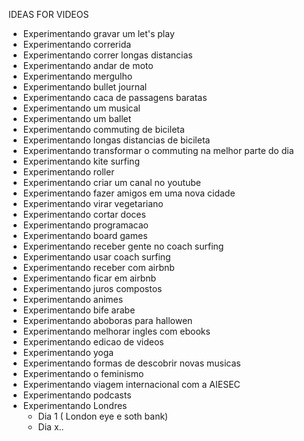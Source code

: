 IDEAS FOR VIDEOS
- Experimentando gravar um let's play
- Experimentando correrida
- Experimentando correr longas distancias
- Experimentando andar de moto
- Experimentando mergulho
- Experimentando bullet journal
- Experimentando caca de passagens baratas
- Experimentando um musical
- Experimentando um ballet
- Experimentando commuting de bicileta
- Experimentando longas distancias de bicileta
- Experimentando transformar o commuting na melhor parte do dia
- Experimentando kite surfing
- Experimentando roller
- Experimentando criar um canal no youtube
- Experimentando fazer amigos em uma nova cidade
- Experimentando virar vegetariano
- Experimentando cortar doces
- Experimentando programacao 
- Experimentando board games
- Experimentando receber gente no coach surfing
- Experimentando usar coach surfing
- Experimentando receber com airbnb
- Experimentando ficar em airbnb
- Experimentando juros compostos
- Experimentando animes
- Experimentando bife arabe
- Experimentando aboboras para hallowen
- Experimentando melhorar ingles com ebooks
- Experimentando edicao de videos
- Experimentando yoga
- Experimentando formas de descobrir novas musicas
- Experimentando o feminismo
- Experimentando viagem internacional com a AIESEC
- Experimentando podcasts
- Experimentando Londres
	- Dia 1 ( London eye e soth bank)
	- Dia x..
